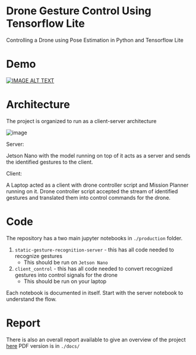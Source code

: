 # Drone Gesture Control Using Tensorflow Lite
Controlling a Drone using Pose Estimation in Python and Tensorflow Lite

# Demo

[![IMAGE ALT TEXT](http://img.youtube.com/vi/bVfHFXI65Vo/0.jpg)](http://www.youtube.com/watch?v=bVfHFXI65Vo)

# Architecture

The project is organized to run as a client-server architecture

![image](https://user-images.githubusercontent.com/6872080/118691542-30d43f80-b7d7-11eb-8813-628afedcd472.png)

Server:

Jetson Nano with the model running on top of it acts as a server and sends the identified gestures to the client.

Client:

A Laptop acted as a client with drone controller script and Mission Planner running on it. 
Drone controller script accepted the stream of identified gestures and translated them into control commands for the drone. 

# Code

The repository has a two main jupyter notebooks in `./production` folder.
1. `static-gesture-recognition-server` - this has all code needed to recognize gestures
   - This should be run on `Jetson Nano`
2. `client_control` - this has all code needed to convert recognized gestures into control signals for the drone
   - This should be run on your laptop

Each notebook is documented in itself. Start with the server notebook to understand the flow.

# Report

There is also an overall report available to give an overview of the project [here](https://github.com/abhijeetdtu/drone_control_gesture/blob/master/report.MD)
PDF version is in `./docs/`
